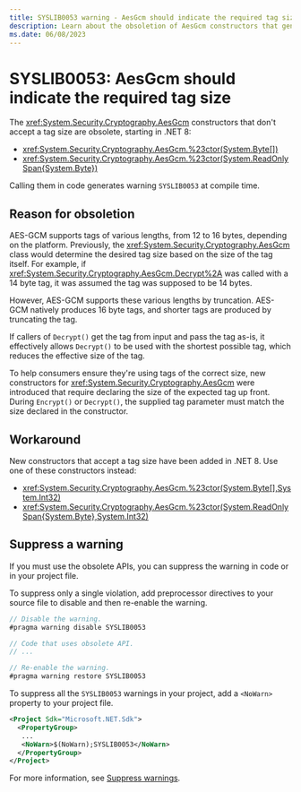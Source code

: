 ```yaml
---
title: SYSLIB0053 warning - AesGcm should indicate the required tag size
description: Learn about the obsoletion of AesGcm constructors that generates compile-time warning SYSLIB0053.
ms.date: 06/08/2023
---
```

# SYSLIB0053: AesGcm should indicate the required tag size

The <xref:System.Security.Cryptography.AesGcm> constructors that don't accept a tag size are obsolete, starting in .NET 8:

- <xref:System.Security.Cryptography.AesGcm.%23ctor(System.Byte[])>
- <xref:System.Security.Cryptography.AesGcm.%23ctor(System.ReadOnlySpan{System.Byte})>

Calling them in code generates warning `SYSLIB0053` at compile time.

## Reason for obsoletion

AES-GCM supports tags of various lengths, from 12 to 16 bytes, depending on the platform. Previously, the <xref:System.Security.Cryptography.AesGcm> class would determine the desired tag size based on the size of the tag itself. For example, if <xref:System.Security.Cryptography.AesGcm.Decrypt%2A> was called with a 14 byte tag, it was assumed the tag was supposed to be 14 bytes.

However, AES-GCM supports these various lengths by truncation. AES-GCM natively produces 16 byte tags, and shorter tags are produced by truncating the tag.

If callers of `Decrypt()` get the tag from input and pass the tag as-is, it effectively allows `Decrypt()` to be used with the shortest possible tag, which reduces the effective size of the tag.

To help consumers ensure they're using tags of the correct size, new constructors for <xref:System.Security.Cryptography.AesGcm> were introduced that require declaring the size of the expected tag up front. During `Encrypt()` or `Decrypt()`, the supplied tag parameter must match the size declared in the constructor.

## Workaround

New constructors that accept a tag size have been added in .NET 8. Use one of these constructors instead:

- <xref:System.Security.Cryptography.AesGcm.%23ctor(System.Byte[],System.Int32)>
- <xref:System.Security.Cryptography.AesGcm.%23ctor(System.ReadOnlySpan{System.Byte},System.Int32)>

## Suppress a warning

If you must use the obsolete APIs, you can suppress the warning in code or in your project file.

To suppress only a single violation, add preprocessor directives to your source file to disable and then re-enable the warning.

```csharp
// Disable the warning.
#pragma warning disable SYSLIB0053

// Code that uses obsolete API.
// ...

// Re-enable the warning.
#pragma warning restore SYSLIB0053
```

To suppress all the `SYSLIB0053` warnings in your project, add a `<NoWarn>` property to your project file.

```xml
<Project Sdk="Microsoft.NET.Sdk">
  <PropertyGroup>
   ...
   <NoWarn>$(NoWarn);SYSLIB0053</NoWarn>
  </PropertyGroup>
</Project>
```

For more information, see [Suppress warnings](obsoletions-overview.md#suppress-warnings).
